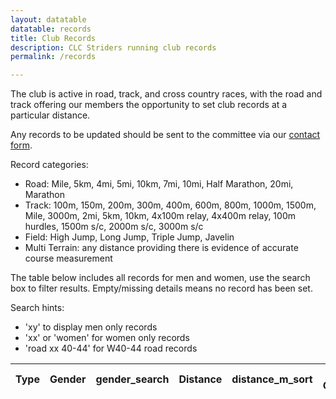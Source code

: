```yaml
---
layout: datatable
datatable: records
title: Club Records
description: CLC Striders running club records
permalink: /records

---
```


The club is active in road, track, and cross country races, with the road and track offering our members the opportunity to set club records at a particular distance.

Any records to be updated should be sent to the committee via our [contact form](/contact).

Record categories:
- Road: Mile, 5km, 4mi, 5mi, 10km, 7mi, 10mi, Half Marathon, 20mi, Marathon
- Track: 100m, 150m, 200m, 300m, 400m, 600m, 800m, 1000m, 1500m, Mile, 3000m, 2mi, 5km, 10km, 4x100m relay, 4x400m relay, 100m hurdles, 1500m s/c, 2000m s/c, 3000m s/c
- Field: High Jump, Long Jump, Triple Jump, Javelin
- Multi Terrain: any distance providing there is evidence of accurate course measurement

The table below includes all records for men and women, use the search box to filter results. Empty/missing details means no record has been set.

Search hints:
- 'xy' to display men only records
- 'xx' or 'women' for women only records
- 'road xx 40-44' for W40-44 road records

<table id="site_data_records" style="width:100%">
    <thead>
        <tr>
            <th data-field="Type">Type</th>
            <th data-field="Gender">Gender</th>
            <th data-field="gender_search">gender_search</th>
            <th data-field="Distance">Distance</th>
            <th data-field="distance_m_sort">distance_m_sort</th>
            <th data-field="Age Group">Age Group</th>
            <th data-field="age_sort">age_sort</th>
            <th data-field="Holder">Holder</th>
            <th data-field="Time">Time</th>
            <th data-field="time_secs_sort">time_secs_sort</th>
            <th data-field="Venue">Venue</th>
            <th data-field="Date">Date</th>
            <th data-field="date_sort">date_sort</th>
        </tr>
    </thead>
</table>
